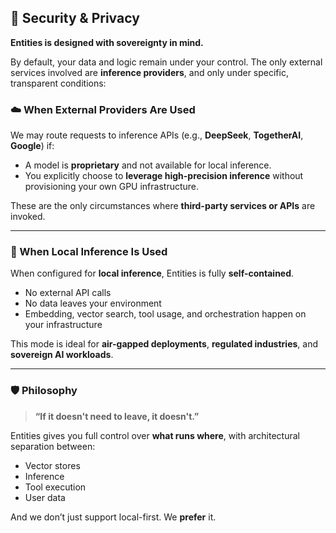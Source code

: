 ## 🔐 Security & Privacy

**Entities is designed with sovereignty in mind.**

By default, your data and logic remain under your control. The only external services involved are **inference providers**, and only under specific, transparent conditions:

### ☁️ When External Providers Are Used

We may route requests to inference APIs (e.g., **DeepSeek**, **TogetherAI**, **Google**) if:

- A model is **proprietary** and not available for local inference.
- You explicitly choose to **leverage high-precision inference** without provisioning your own GPU infrastructure.

These are the only circumstances where **third-party services or APIs** are invoked.

---

### 🧠 When Local Inference Is Used

When configured for **local inference**, Entities is fully **self-contained**.

- No external API calls  
- No data leaves your environment  
- Embedding, vector search, tool usage, and orchestration happen on your infrastructure

This mode is ideal for **air-gapped deployments**, **regulated industries**, and **sovereign AI workloads**.

---

### 🛡️ Philosophy

> **“If it doesn't need to leave, it doesn't.”**

Entities gives you full control over **what runs where**, with architectural separation between:

- Vector stores  
- Inference  
- Tool execution  
- User data  

And we don’t just support local-first. We **prefer** it.
